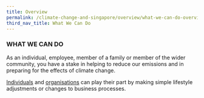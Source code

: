 ```yaml
---
title: Overview
permalink: /climate-change-and-singapore/overview/what-we-can-do-overview
third_nav_title: What We Can Do
---
```


### WHAT WE CAN DO

As an individual, employee, member of a family or member of the wider community, you have a stake in helping to reduce our emissions and in preparing for the effects of climate change.

[Individuals](/climate-change-and-singapore/individuals/) and [organisations](/climate-change-and-singapore/organisations/) can play their part by making simple lifestyle adjustments or changes to business processes.
